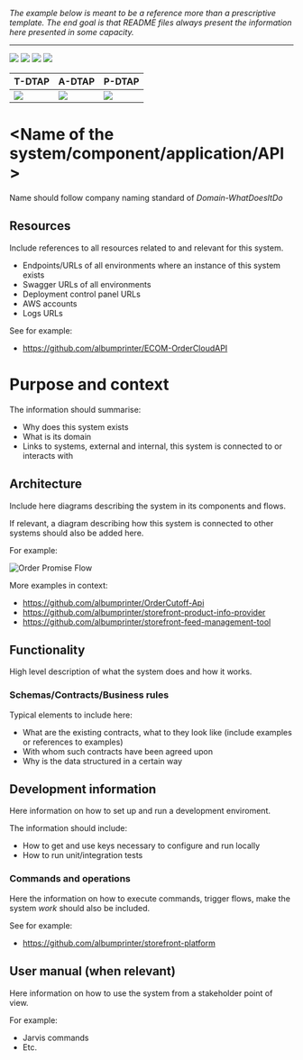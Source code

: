 _The example below is meant to be a reference more than a prescriptive template.
The end goal is that README files always present the information here presented in some capacity._

---
[<img src="https://img.shields.io/badge/-Jenkins-success?logo=jenkins&logoColor=D24939" />][BuildLink]
[<img src="https://img.shields.io/badge/-Octopus-2F93E0?logo=octopus-deploy&logoColor=white" />][OctopusLink]
[<img src="https://img.shields.io/badge/-Kibana-005571?logo=kibana&logoColor=white" />][LogsLink]
[<img src="https://img.shields.io/static/v1?label=Documentation&message=Github&style=flat&logo=kibana&color=9cf" />][DocsLink]

| T-DTAP | A-DTAP | P-DTAP|
| --- | --- | --- |
[![][SwaggerImg]][ApiT]| [![][SwaggerImg]][ApiA]| [![][SwaggerImg]][ApiP]

[OctopusLink]: https://octopus.deploy.photoconnector.net/app#/Spaces-1/projects/{project-name}
[BuildLink]: https://jenkins.albelli.com/view/{area}/job/{project-name}
[LogsLink]: https://es.logging.albelli.com/_plugin/kibana/goto/be96ee4d7aeabe4810b99a3f829ad0a6?security_tenant=albelli
[DocsLink]: https://github.com/albumprinter/{area}-documentation

[ApiT]: https://{project-name}.sandbox.ecom1.albelli.com/
[ApiA]: https://{project-name}.nonprod.ecom1.albelli.com/
[ApiP]: https://{project-name}.ecom1.albelli.com/
[SwaggerImg]: https://github.com/albumprinter/PL-Blobs/blob/master/Tools/Swagger.png

# <Name of the system/component/application/API>

Name should follow company naming standard of _Domain-WhatDoesItDo_

## Resources

Include references to all resources related to and relevant for this system.

* Endpoints/URLs of all environments where an instance of this system exists
* Swagger URLs of all environments
* Deployment control panel URLs
* AWS accounts
* Logs URLs

See for example:
* https://github.com/albumprinter/ECOM-OrderCloudAPI

# Purpose and context

The information should summarise:
* Why does this system exists
* What is its domain
* Links to systems, external and internal, this system is connected to or interacts with

## Architecture

Include here diagrams describing the system in its components and flows.

If relevant, a diagram describing how this system is connected to other systems should also be added here.

For example:

![Order Promise Flow](https://github.com/albumprinter/PL-Blobs/blob/master/OrderPromise/Order%20Promise%20Flow.png)

More examples in context:
* https://github.com/albumprinter/OrderCutoff-Api
* https://github.com/albumprinter/storefront-product-info-provider
* https://github.com/albumprinter/storefront-feed-management-tool

## Functionality

High level description of what the system does and how it works.

### Schemas/Contracts/Business rules

Typical elements to include here:

* What are the existing contracts, what to they look like (include examples or references to examples)
* With whom such contracts have been agreed upon
* Why is the data structured in a certain way

## Development information

Here information on how to set up and run a development enviroment.

The information should include:
* How to get and use keys necessary to configure and run locally
* How to run unit/integration tests

### Commands and operations

Here the information on how to execute commands, trigger flows, make the system _work_ should also be included.

See for example:
* https://github.com/albumprinter/storefront-platform

## User manual (when relevant)

Here information on how to use the system from a stakeholder point of view.

For example:
* Jarvis commands
* Etc.

